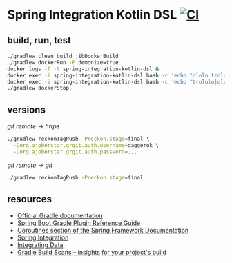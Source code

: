 # Spring Integration Kotlin DSL [![CI](https://github.com/daggerok/spring-integration-kotlin-dsl/workflows/CI/badge.svg)](https://github.com/daggerok/spring-integration-kotlin-dsl/actions?query=workflow%3ACI)

<!--

# Read Me First
The following was discovered as part of building this project:

* The JVM level was changed from '14' to '11', review the [JDK Version Range](https://github.com/spring-projects/spring-framework/wiki/Spring-Framework-Versions#jdk-version-range) on the wiki for more details.

# Getting Started

-->

## build, run, test

```bash
./gradlew clean build jibDockerBuild
./gradlew dockerRun -P demonize=true
docker logs -f -t spring-integration-kotlin-dsl &
docker exec -i spring-integration-kotlin-dsl bash -c 'echo "ololo trololo" > /tmp/target/inputs/first-file.txt'
docker exec -i spring-integration-kotlin-dsl bash -c 'echo "trololo|ololo" > /tmp/target/inputs/second-file.csv'
./gradlew dockerStop
```

## versions

_git remote -> https_

```bash
./gradlew reckonTagPush -Preckon.stage=final \
  -Dorg.ajoberstar.grgit.auth.username=daggerok \
  -Dorg.ajoberstar.grgit.auth.password=...
```

_git remote -> git_

```bash
./gradlew reckonTagPush -Preckon.stage=final
```

## resources
* [Official Gradle documentation](https://docs.gradle.org)
* [Spring Boot Gradle Plugin Reference Guide](https://docs.spring.io/spring-boot/docs/2.2.6.RELEASE/gradle-plugin/reference/html/)
* [Coroutines section of the Spring Framework Documentation](https://docs.spring.io/spring/docs/5.2.5.RELEASE/spring-framework-reference/languages.html#coroutines)
* [Spring Integration](https://docs.spring.io/spring-boot/docs/2.2.6.RELEASE/reference/htmlsingle/#boot-features-integration)
* [Integrating Data](https://spring.io/guides/gs/integration/)
* [Gradle Build Scans – insights for your project's build](https://scans.gradle.com#gradle)
